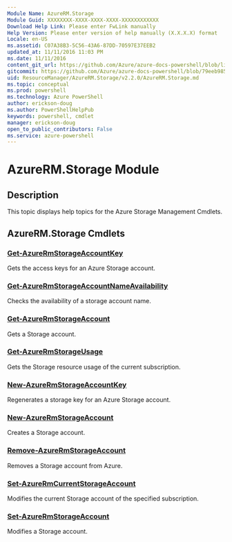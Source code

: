 ```yaml
---
Module Name: AzureRM.Storage
Module Guid: XXXXXXXX-XXXX-XXXX-XXXX-XXXXXXXXXXXX
Download Help Link: Please enter FwLink manually
Help Version: Please enter version of help manually (X.X.X.X) format
Locale: en-US
ms.assetid: C07A38B3-5C56-43A6-87DD-70597E37EEB2
updated_at: 11/11/2016 11:03 PM
ms.date: 11/11/2016
content_git_url: https://github.com/Azure/azure-docs-powershell/blob/live/azureps-cmdlets-docs/ResourceManager/AzureRM.Storage/v2.2.0/AzureRM.Storage.md
gitcommit: https://github.com/Azure/azure-docs-powershell/blob/79eeb985ea480979357fb4695832a0c3d29a48bf/azureps-cmdlets-docs/ResourceManager/AzureRM.Storage/v2.2.0/AzureRM.Storage.md
uid: ResourceManager/AzureRM.Storage/v2.2.0/AzureRM.Storage.md
ms.topic: conceptual
ms.prod: powershell
ms.technology: Azure PowerShell
author: erickson-doug
ms.author: PowerShellHelpPub
keywords: powershell, cmdlet
manager: erickson-doug
open_to_public_contributors: False
ms.service: azure-powershell
---
```


# AzureRM.Storage Module
## Description
This topic displays help topics for the Azure Storage Management Cmdlets.

## AzureRM.Storage Cmdlets
### [Get-AzureRmStorageAccountKey](./Get-AzureRmStorageAccountKey.md)
Gets the access keys for an Azure Storage account.


### [Get-AzureRmStorageAccountNameAvailability](./Get-AzureRmStorageAccountNameAvailability.md)
Checks the availability of a storage account name.


### [Get-AzureRmStorageAccount](./Get-AzureRmStorageAccount.md)
Gets a Storage account.


### [Get-AzureRmStorageUsage](./Get-AzureRmStorageUsage.md)
Gets the Storage resource usage of the current subscription.


### [New-AzureRmStorageAccountKey](./New-AzureRmStorageAccountKey.md)
Regenerates a storage key for an Azure Storage account.


### [New-AzureRmStorageAccount](./New-AzureRmStorageAccount.md)
Creates a Storage account.


### [Remove-AzureRmStorageAccount](./Remove-AzureRmStorageAccount.md)
Removes a Storage account from Azure.


### [Set-AzureRmCurrentStorageAccount](./Set-AzureRmCurrentStorageAccount.md)
Modifies the current Storage account of the specified subscription.


### [Set-AzureRmStorageAccount](./Set-AzureRmStorageAccount.md)
Modifies a Storage account.



